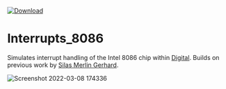 [![Download](https://raw.githubusercontent.com/hneemann/Digital/master/distribution/Download.svg)](https://github.com/TXAE/Interrupts_8086/releases/latest/download/Interrupts_8086.exe)

# Interrupts_8086

Simulates interrupt handling of the Intel 8086 chip within [Digital](https://github.com/hneemann/Digital).
Builds on previous work by [Silas Merlin Gerhard](https://www.linkedin.com/in/silas-merlin-gerhard-101645153/).

![Screenshot 2022-03-08 174336](https://user-images.githubusercontent.com/70020564/157284449-8232f69c-009e-4037-bad4-978231b3f1e2.png)
